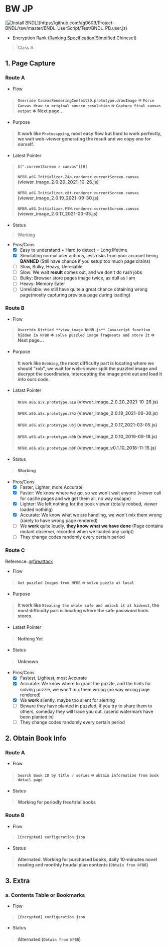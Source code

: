 # BW JP

[![Install BNDL](https://img.shields.io/badge/Install-BNDL%20(Bootstrap%20Ver.)-green?style=plastic)](https://github.com/ag0609/Project-BNDL/raw/master/BNDL_UserScript/Test/BNDL_PB.user.js)

- Encryption Rank ([Ranking Specification](https://www.bilibili.com/read/cv7181895)[Simplfied Chinese])

> Class A

## 1. Page Capture

### Route A
- Flow

> #### `Override CanvasRenderingContext2D.prototype.drawImage` => `Force Canvas draw in original source resolution` => `Capture final canvas output` => Next page...

- Purpose

> #### It work like `Photocopying`, most easy flow but hard to work perfectly, we wait web-viewer generating the **result** and we copy one for ourself.

- Latest Pointer

> #### `$(".currentScreen > canvas")[0]`
> #### `NFBR.a6G.Initializer.Z4p.renderer.currentScreen.canvas` (viewer_image_2.0.20_2021-10-26.js)
> #### `NFBR.a6G.Initializer.c8t.renderer.currentScreen.canvas` (viewer_image_2.0.19_2021-09-30.js)
> #### `NFBR.a6G.Initializer.F5W.renderer.currentScreen.canvas` (viewer_image_2.0.17_2021-03-05.js)

- Status
> Working

- Pros/Cons
  - [x] Easy to understand + Hard to detect = Long lifetime
  - [x] Simulating normal user actions, less risks from your account being **BANNED** (Still have chance if you setup too much page drains)
  - [ ] Slow, Bulky, Heavy, Unreliable
  - [ ] Slow: We wait **result** comes out, and we don't do rush jobs
  - [ ] Bulky: Browser store pages image twice, as dull as I am
  - [ ] Heavy: Memory Eater
  - [ ] Unreliable: we still have quite a great chance obtaining wrong page(mostly capturing previous page during loading)

### Route B
- Flow

> #### `Override Dirtied **view_image_NNNN.js** Javascript function hidden in NFBR` => `solve puzzled image fragments and store it` => Next page...

- Purpose

> #### It work like `Robbing`, the most difficulty part is locating where we should "rob", we wait for web-viewer split the puzzled image and decrypt the coordinates, intercepting the image print out and load it into ours code.

- Latast Pointer

> #### `NFBR.a6G.a5x.prototype.G1W` (viewer_image_2.0.20_2021-10-26.js)
> #### `NFBR.a6G.a5x.prototype.S4z` (viewer_image_2.0.19_2021-09-30.js)
> #### `NFBR.a6G.a5x.prototype.U8j` (viewer_image_2.0.17_2021-03-05.js)
> #### `NFBR.a6G.a5x.prototype.b9b` (viewer_image_2.0.10_2019-09-18.js)
> #### `NFBR.a6G.a5x.prototype.b0F` (viewer_image_v0.1.10_2018-11-15.js)

- Status

> #### Working

- Pros/Cons
  - [x] Faster, Lighter, more Accurate
  - [x] Faster: We know where we go, so we won't wait anyone (viewer call for cache pages and we get them all, no way escape)
  - [x] Lighter: We left nothing for the book viewer (totally robbed, viewer loaded nothing)
  - [x] Accurate: We know what we are handling, we won't mix them wrong (rarely to have wrong page rendered)
  - [ ] We **work** quite loudly, __they know what we have done__ (Page contains mutant observer, recorded when we loaded any script)
  - [ ] They change codes randomly every certain period

### Route C

Reference: [@fireattack](https://fireattack.wordpress.com/2021/08/27/a-better-way-to-dump-bookwalker/)

- Flow

> #### `Get puzzled Images from NFBR` => `solve puzzle at local`

- Purpose

> #### It work like `Stealing the whole safe and unlock it at hideout`, the most difficulty part is locating where the safe password hints stores.

- Latast Pointer

> #### Nothing Yet

- Status

> #### Unknown

- Pros/Cons
  - [x] Fastest, Lightest, most Accurate
  - [x] Accurate: We know where to grant the puzzle, and the hints for solving puzzle, we won't mix them wrong (no way wrong page rendered)
  - [x] We **work** sliently, maybe too slient for alerting
  - [ ] Beware they have planted in puzzled, if you try to share them to others, someday they will trace you out. (userid watermark have been planted in)
  - [ ] They change codes randomly every certain period

## 2. Obtain Book Info

### Route A
- Flow

> #### `Search Book ID by title / series` => `obtain information from book detail page`

- Status

> #### Working for periodly free/trial books

### Route B
- Flow

> #### `[Encrypted] configuration.json`

- Status

> #### Alternated. Working for purchased books, daily 10-minutes novel reading and monthly houdai plan contents (`Obtain from NFBR`)

## 3. Extra

### a. Contents Table or Bookmarks
- Flow

> #### `[Encrypted] configuration.json`

- Status

> #### Alternated (`Obtain from NFBR`)

